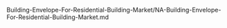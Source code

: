 


Building-Envelope-For-Residential-Building-Market/NA-Building-Envelope-For-Residential-Building-Market.md
